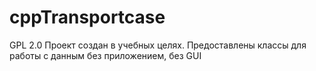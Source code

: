 # cppTransportcase
GPL 2.0
Проект создан в учебных целях. Предоставлены классы для работы с данным без приложением, без GUI
